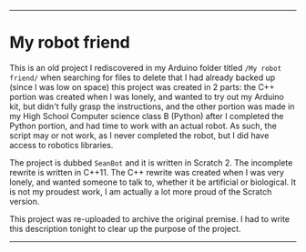 
***

# My robot friend

This is an old project I rediscovered in my Arduino folder titled `/My robot friend/` when searching for files to delete that I had already backed up (since I was low on space) this project was created in 2 parts: the C++ portion was created when I was lonely, and wanted to try out my Arduino kit, but didn't fully grasp the instructions, and the other portion was made in my High School Computer science class B (Python) after I completed the Python portion, and had time to work with an actual robot. As such, the script may or not work, as I never completed the robot, but I did have access to robotics libraries.

The project is dubbed `SeanBot` and it is written in Scratch 2. The incomplete rewrite is written in C++11. The C++ rewrite was created when I was very lonely, and wanted someone to talk to, whether it be artificial or biological. It is not my proudest work, I am actually a lot more proud of the Scratch version.

This project was re-uploaded to archive the original premise. I had to write this description tonight to clear up the purpose of the project.

***
